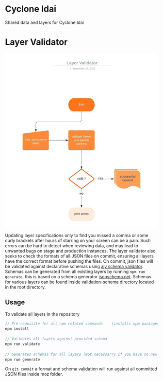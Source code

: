 # Cyclone Idai

Shared data and layers for Cyclone Idai

# Layer Validator

![alt text](layer-valid-dfd.jpeg)

Updating layer specifications only to find you missed a comma or some curly brackets after hours of starring on your screen can be a pain. Such errors can be hard to detect when reviewing data, and may lead to unwanted bugs on stage and production instances. The layer validator also seeks to check the formats of all JSON files on commit, ensuring all layers have the correct format before pushing the files. On commit, json files will be validated against declarative schemas using [ajv schema validator](https://ajv.js.org/). Schemas can be generated from all existing layers by running ` npm run generate `, this is based on a schema generator [jsonschema.net](https://jsonschema.net/). Schemas for various layers can be found inside validation-schema directory located in the root directory.

## Usage

To validate all layers in the repository

```js
// Pre-requisite for all npm related commands    (installs npm packages)
npm install

// Validates all layers against provided schema
npm run validate

// Generates schemas for all layers (Not necessarry if you have no new layers)
npm run generate

```

On `git commit` a format and schema validation will run against all committed  JSON files inside moz folder.
